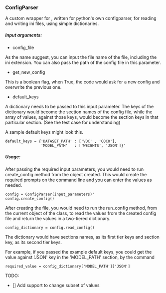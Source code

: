 ### ConfigParser
A custom wrapper for , written for python's own configparser, for reading and writing ini files, using simple dictionaries.

##### Input arguments:


* config_file

As the name suggest, you can input the file name
 of the file, including the ini extension. 
 You can also pass the path of the config file in this
  parameter.
  
  * get_new_config
  
  This is a boolean flag, when True, the code would ask for a new config and overwrite the previous one.
  
  * default_keys
  
  A dictionary needs to be passed to this input parameter. The keys of the dictionary would become the section names of the config file, while the array of values, against those keys, would become the section keys in that particular section. (See the test case for understanding)
  
  A sample default keys might look this.
  
    default_keys = {'DATASET_PATH' : ['VOC' , 'COCO'],
                    'MODEL_PATH'   : ['WEIGHTS', 'JSON']}'

##### Usage:

After passing the required input parameters, you would need to run create_config method from the object created. 
This would create the required prompts on the command line and you can enter the values as needed.

    config = ConfigParser(input_parameters)'
    config.create_config()


After creating the file, you would need to run the run_config method, from the current object of the class, to read the values 
from the created config file and return the values in a two-tiered dictionary.

    config_dictionary = config.read_config()

The dictionary would have sections names, as its first tier keys and section key, as its second tier keys.
 
For example, if you passed the example default keys, you could get the value against 'JSON' key in the 'MODEL_PATH' section,
by the command 
 
    required_value = config_dictionary['MODEL_PATH']['JSON']


TODO:

- [] Add support to change subset of values  